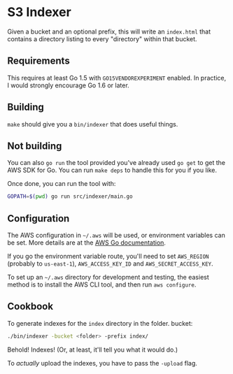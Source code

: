 # S3 Indexer

Given a bucket and an optional prefix, this will write an `index.html` that
contains a directory listing to every "directory" within that bucket.

## Requirements

This requires at least Go 1.5 with `GO15VENDOREXPERIMENT` enabled. In practice,
I would strongly encourage Go 1.6 or later.

## Building

`make` should give you a `bin/indexer` that does useful things.

## Not building

You can also `go run` the tool provided you've already used `go get` to get the
AWS SDK for Go. You can run `make deps` to handle this for you if you like.

Once done, you can run the tool with:

```sh
GOPATH=$(pwd) go run src/indexer/main.go
```

## Configuration

The AWS configuration in `~/.aws` will be used, or environment variables can be
set. More details are at the
[AWS Go documentation](https://docs.aws.amazon.com/sdk-for-go/api/).

If you go the environment variable route, you'll need to set `AWS_REGION`
(probably to `us-east-1`), `AWS_ACCESS_KEY_ID` and `AWS_SECRET_ACCESS_KEY`.

To set up an `~/.aws` directory for development and testing, the easiest method
is to install the AWS CLI tool, and then run `aws configure`.

## Cookbook

To generate indexes for the `index` directory in the folder.
bucket:

```sh
./bin/indexer -bucket <folder> -prefix index/
```

Behold! Indexes! (Or, at least, it'll tell you what it would do.)

To *actually* upload the indexes, you have to pass the `-upload` flag.
